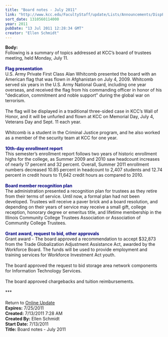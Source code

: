 ```yaml
---
title: "Board notes - July 2011"
link: "http://www.kcc.edu/FacultyStaff/update/Lists/Announcements/DispForm.aspx?ID=379"
sort_date: 1310560114000
year: 2011
pubDate: "13 Jul 2011 12:28:34 GMT"
creator: "Ellen Schmidt"
---
```


<div><b>Body:</b> <div class="ExternalClass08740BB11F234FFFA5968B0A0DF866D7">
<div>Following is a summary of topics addressed at KCC’s board of trustees meeting, held Monday, July 11.</div>
<div><br /><strong><font color="#000080">Flag presentation<br /></font></strong>U.S. Army Private First Class Alan Whitcomb presented the board with an American flag that was flown in Afghanistan on July 4, 2009. Whitcomb served six years in the U.S. Army National Guard, including one year overseas, and received the flag from his commanding officer in honor of his &quot;dedication, commitment and noble support&quot; during the global war on terrorism. </div>
<div> </div>
<div>The flag will be displayed in a traditional three-sided case in KCC’s Wall of Honor, and it will be unfurled and flown at KCC on Memorial Day, July 4, Veterans Day and Sept. 11 each year. </div>
<div> </div>
<div>Whitcomb is a student in the Criminal Justice program, and he also worked as a member of the security team at KCC for one year. </div>
<div> </div>
<div><strong><font color="#000080">10th-day enrollment report <br /></font></strong>This semester’s enrollment report follows two years of historic enrollment highs for the college, as Summer 2009 and 2010 saw headcount increases of nearly 17 percent and 32 percent. Overall, Summer 2011 enrollment numbers decreased 10.85 percent in headcount to 2,407 students and 12.74 percent in credit hours to 11,642 credit hours as compared to 2010. </div>
<div> </div>
<div><strong><font color="#000080">Board member recognition plan<br /></font></strong>The administration presented a recognition plan for trustees as they retire from their terms of service. Until now, a formal plan had not been developed. Trustees will receive a paver brick and a board resolution, and depending on their years of service may receive a small gift, college reception, honorary degree or emeritus title, and lifetime membership in the Illinois Community College Trustees Association or Association of Community College Trustees. </div>
<div><br /><font color="#000080"><strong>Grant award, request to bid, other approvals</strong></font></div>
<div>Grant award - The board approved a recommendation to accept $32,873 from the Trade Globalization Adjustment Assistance Act, awarded by the Workforce Board. The funds will be used to provide employment and training services for Workforce Investment Act youth.</div>
<div><br />The board approved the request to bid storage area network components for Information Technology Services. </div>
<div> </div>
<div>The board approved chargebacks and tuition reimbursements.</div>
<div> </div>
<div>***</div>
<div> </div>
<div>Return to <a href="/FacultyStaff/update/Pages/dailyupdate.aspx">Online Update</a></div></div></div>
<div><b>Expires:</b> 7/25/2011</div>
<div><b>Created:</b> 7/13/2011 7:28 AM</div>
<div><b>Created By:</b> Ellen Schmidt</div>
<div><b>Start Date:</b> 7/13/2011</div>
<div><b>Title:</b> Board notes - July 2011</div>
